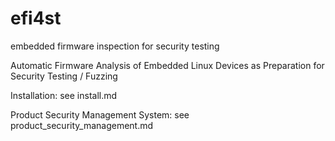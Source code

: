 # efi4st
embedded firmware inspection for security testing

Automatic Firmware Analysis of Embedded Linux Devices as Preparation for Security Testing / Fuzzing

Installation:
see install.md

Product Security Management System:
see product_security_management.md